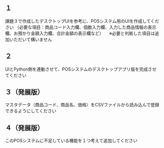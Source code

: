 ## １
課題３で作成したデスクトップUIを参考に、POSシステム用のUIを作成してください （必要な項目：商品コード入力欄、個数入力欄、入力した商品情報の表示欄、お預かり金額入力欄、合計金額の表示欄など） 　※必要と判断した項目は追加いただいて構いません

## ２
UIとPython側を連動させて、POSシステムのデスクトップアプリ版を完成させてください

## ３（発展版）
マスタデータ（商品コード、商品名、価格）をCSVファイルから読み込んで登録できるようにしてください

## ４（発展版）
このPOSシステムに不足している機能を１つ考えて追加してください

